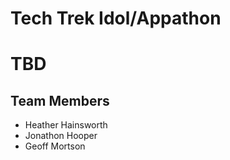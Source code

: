 # Tech Trek Idol/Appathon

# TBD

## Team Members

* Heather Hainsworth 
* Jonathon Hooper
* Geoff Mortson